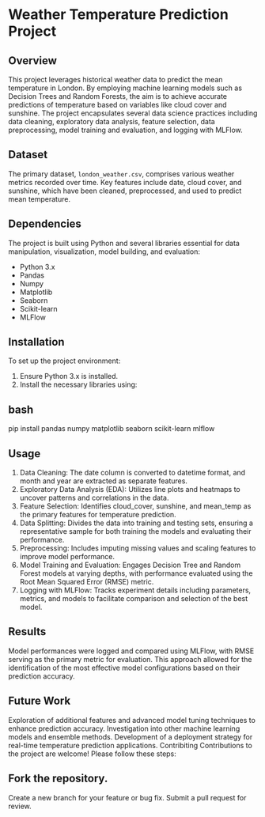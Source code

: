 # Weather Temperature Prediction Project

## Overview
This project leverages historical weather data to predict the mean temperature in London. By employing machine learning models such as Decision Trees and Random Forests, the aim is to achieve accurate predictions of temperature based on variables like cloud cover and sunshine. The project encapsulates several data science practices including data cleaning, exploratory data analysis, feature selection, data preprocessing, model training and evaluation, and logging with MLFlow.

## Dataset
The primary dataset, `london_weather.csv`, comprises various weather metrics recorded over time. Key features include date, cloud cover, and sunshine, which have been cleaned, preprocessed, and used to predict mean temperature.

## Dependencies
The project is built using Python and several libraries essential for data manipulation, visualization, model building, and evaluation:

- Python 3.x
- Pandas
- Numpy
- Matplotlib
- Seaborn
- Scikit-learn
- MLFlow

## Installation
To set up the project environment:

1. Ensure Python 3.x is installed.
2. Install the necessary libraries using:

## bash
pip install pandas numpy matplotlib seaborn scikit-learn mlflow

## Usage
1. Data Cleaning: The date column is converted to datetime format, and month and year are extracted as separate features.
2. Exploratory Data Analysis (EDA): Utilizes line plots and heatmaps to uncover patterns and correlations in the data.
3. Feature Selection: Identifies cloud_cover, sunshine, and mean_temp as the primary features for temperature prediction.
4. Data Splitting: Divides the data into training and testing sets, ensuring a representative sample for both training the models and evaluating their performance.
5. Preprocessing: Includes imputing missing values and scaling features to improve model performance.
6. Model Training and Evaluation: Engages Decision Tree and Random Forest models at varying depths, with performance evaluated using the Root Mean Squared Error (RMSE) metric.
7. Logging with MLFlow: Tracks experiment details including parameters, metrics, and models to facilitate comparison and selection of the best model.

## Results
Model performances were logged and compared using MLFlow, with RMSE serving as the primary metric for evaluation. This approach allowed for the identification of the most effective model configurations based on their prediction accuracy.

## Future Work
Exploration of additional features and advanced model tuning techniques to enhance prediction accuracy.
Investigation into other machine learning models and ensemble methods.
Development of a deployment strategy for real-time temperature prediction applications.
Contribiting
Contributions to the project are welcome! Please follow these steps:

## Fork the repository.
Create a new branch for your feature or bug fix.
Submit a pull request for review.